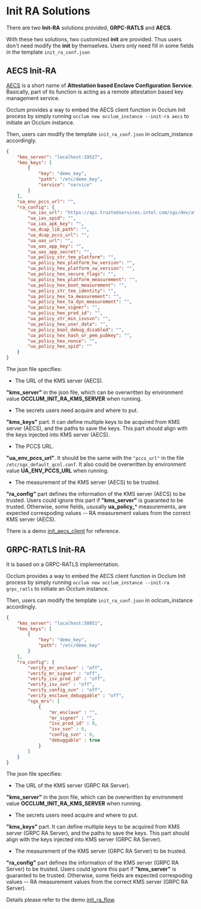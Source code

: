 # Init RA Solutions

There are two **Init-RA** solutions provided, **GRPC-RATLS** and **AECS**.

With these two solutions, two customized **init** are provided. Thus users don't need modify the **init** by themselves. Users only need fill in some fields in the template `init_ra_conf.json`

## AECS Init-RA

[AECS](https://github.com/SOFAEnclave/enclave-configuration-service) is a short name of **Attestation based Enclave Configuration Service**. Basically, part of its function is acting as a remote attestation based key management service. 

Occlum provides a way to embed the AECS client function in Occlum Init process by simply running `occlum new occlum_instance --init-ra aecs` to initiate an Occlum instance.

Then, users can modify the template `init_ra_conf.json` in oclcum_instance accordingly.

```json
{
    "kms_server": "localhost:19527",
    "kms_keys": [
        {
            "key": "demo_key",
            "path": "/etc/demo_key",
            "service": "service"
        }
    ],
    "ua_env_pccs_url": "",
    "ra_config": {
        "ua_ias_url": "https://api.trustedservices.intel.com/sgx/dev/attestation/v4",
        "ua_ias_spid": "",
        "ua_ias_apk_key": "",
        "ua_dcap_lib_path": "",
        "ua_dcap_pccs_url": "",
        "ua_uas_url": "",
        "ua_uas_app_key": "",
        "ua_uas_app_secret": "",
        "ua_policy_str_tee_platform": "",
        "ua_policy_hex_platform_hw_version": "",
        "ua_policy_hex_platform_sw_version": "",
        "ua_policy_hex_secure_flags": "",
        "ua_policy_hex_platform_measurement": "",
        "ua_policy_hex_boot_measurement": "",
        "ua_policy_str_tee_identity": "",
        "ua_policy_hex_ta_measurement": "",
        "ua_policy_hex_ta_dyn_measurement": "",
        "ua_policy_hex_signer": "",
        "ua_policy_hex_prod_id": "",
        "ua_policy_str_min_isvsvn": "",
        "ua_policy_hex_user_data": "",
        "ua_policy_bool_debug_disabled": "",
        "ua_policy_hex_hash_or_pem_pubkey": "",
        "ua_policy_hex_nonce": "",
        "ua_policy_hex_spid": ""
    }
}
```

The json file specifies:

* The URL of the KMS server (AECS).

**"kms_server"** in the json file, which can be overwritten by environment value **OCCLUM_INIT_RA_KMS_SERVER** when running.

* The secrets users need acquire and where to put.

**"kms_keys"** part. It can define multiple keys to be acquired from KMS server (AECS), and the paths to save the keys. This part should align with the keys injected into KMS server (AECS).

* The PCCS URL.

**"ua_env_pccs_url"**. It should be the same with the `"pccs_url"` in the file `/etc/sgx_default_qcnl.conf`. It also could be overwritten by environment value **UA_ENV_PCCS_URL** when running.

* The measurement of the KMS server (AECS) to be trusted.

**"ra_config"** part defines the information of the KMS server (AECS) to be trusted. Users could ignore this part if **"kms_server"** is guaranted to be trusted. Otherwise, some fields, ususally **ua_policy_*** measurements, are expected correspoding values -- RA measurement values from the correct KMS server (AECS).


There is a demo [init_aecs_client](https://github.com/occlum/occlum/tree/master/demos/remote_attestation/init_aecs_client) for reference.

## GRPC-RATLS Init-RA

It is based on a GRPC-RATLS implementation.

Occlum provides a way to embed the AECS client function in Occlum Init process by simply running `occlum new occlum_instance --init-ra grpc_ratls` to initiate an Occlum instance.

Then, users can modify the template `init_ra_conf.json` in oclcum_instance accordingly.

```json
{
    "kms_server": "localhost:50051",
    "kms_keys": [
        {
            "key": "demo_key",
            "path": "/etc/demo_key"
        }
    ],
    "ra_config": {
        "verify_mr_enclave" : "off",
        "verify_mr_signer" : "off",
        "verify_isv_prod_id" : "off",
        "verify_isv_svn" : "off",
        "verify_config_svn" : "off",
        "verify_enclave_debuggable" : "off",
        "sgx_mrs": [
            {
                "mr_enclave" : "",
                "mr_signer" : "",
                "isv_prod_id" : 0,
                "isv_svn" : 0,
                "config_svn" : 0,
                "debuggable" : true
            }
        ]
    }
}
```
The json file specifies:

* The URL of the KMS server (GRPC RA Server).

**"kms_server"** in the json file, which can be overwritten by environment value **OCCLUM_INIT_RA_KMS_SERVER** when running.

* The secrets users need acquire and where to put.

**"kms_keys"** part. It can define multiple keys to be acquired from KMS server (GRPC RA Server), and the paths to save the keys. This part should align with the keys injected into KMS server (GRPC RA Server).

* The measurement of the KMS server (GRPC RA Server) to be trusted.

**"ra_config"** part defines the information of the KMS server (GRPC RA Server) to be trusted. Users could ignore this part if **"kms_server"** is guaranted to be trusted. Otherwise, some fields are expected correspoding values -- RA measurement values from the correct KMS server (GRPC RA Server).


Details please refer to the demo [init_ra_flow](https://github.com/occlum/occlum/tree/master/demos/remote_attestation/init_ra_flow).
